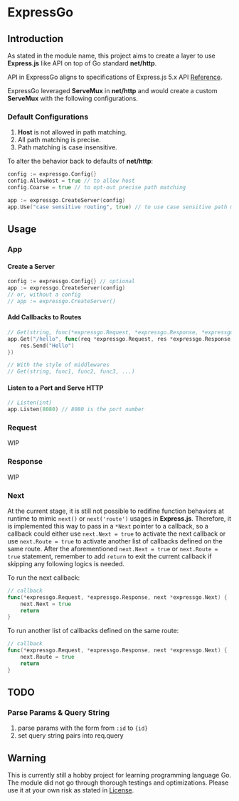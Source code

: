 # ExpressGo

## Introduction

As stated in the module name, this project aims to create a layer to use **Express.js** like API on top of Go standard **net/http**.

API in ExpressGo aligns to specifications of Express.js 5.x API [Reference](https://expressjs.com/en/5x/api.html).

ExpressGo leveraged **ServeMux** in **net/http** and would create a custom **ServeMux** with the following configurations.

### Default Configurations

1. **Host** is not allowed in path matching.
2. All path matching is precise.
3. Path matching is case insensitive.

To alter the behavior back to defaults of **net/http**:

```go
config := expressgo.Config{}
config.AllowHost = true // to allow host
config.Coarse = true // to opt-out precise path matching

app := expressgo.CreateServer(config)
app.Use("case sensitive routing", true) // to use case sensitive path matching
```

## Usage

### App

#### Create a Server

```go
config := expressgo.Config{} // optional
app := expressgo.CreateServer(config)
// or, without a config
// app := expressgo.CreateServer()
```

#### Add Callbacks to Routes

```go
// Get(string, func(*expressgo.Request, *expressgo.Response, *expressgo.Next))
app.Get("/hello", func(req *expressgo.Request, res *expressgo.Response, next *expressgo.Next) {
    res.Send("Hello")
})

// With the style of middlewares
// Get(string, func1, func2, func3, ...)
```

#### Listen to a Port and Serve HTTP

```go
// Listen(int)
app.Listen(8080) // 8080 is the port number
```

### Request

WIP

### Response

WIP

### Next

At the current stage, it is still not possible to redifine function behaviors at runtime to mimic `next()` or `next('route')` usages in **Express.js**. Therefore, it is implemented this way to pass in a `*Next` pointer to a callback, so a callback could either use `next.Next = true` to activate the next callback or use `next.Route = true` to activate another list of callbacks defined on the same route. After the aforementioned `next.Next = true` or `next.Route = true` statement, remember to add `return` to exit the current callback if skipping any following logics is needed.

To run the next callback:

```go
// callback
func(*expressgo.Request, *expressgo.Response, next *expressgo.Next) {
    next.Next = true
    return
}
```

To run another list of callbacks defined on the same route:

```go
// callback
func(*expressgo.Request, *expressgo.Response, next *expressgo.Next) {
    next.Route = true
    return
}
```

## TODO

### Parse Params & Query String

1. parse params with the form from `:id` to `{id}`
2. set query string pairs into req.query

## Warning

This is currently still a hobby project for learning programming language Go. The module did not go through thorough testings and optimizations. Please use it at your own risk as stated in [License](./LICENSE).
